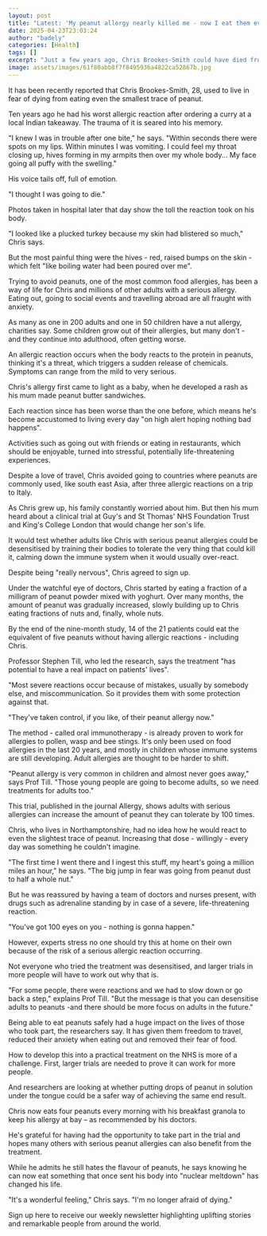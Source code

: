 ```yaml
---
layout: post
title: "Latest: 'My peanut allergy nearly killed me - now I eat them every day for breakfast'"
date: 2025-04-23T23:03:24
author: "badely"
categories: [Health]
tags: []
excerpt: "Just a few years ago, Chris Brookes-Smith could have died from eating peanuts - but taking part in a clinical trial has changed his life."
image: assets/images/61f80abb8f7f8495936a4822ca52867b.jpg
---
```


It has been recently reported that Chris Brookes-Smith, 28, used to live in fear of dying from eating even the smallest trace of peanut.

Ten years ago he had his worst allergic reaction after ordering a curry at a local Indian takeaway. The trauma of it is seared into his memory.

"I knew I was in trouble after one bite," he says. "Within seconds there were spots on my lips. Within minutes I was vomiting. I could feel my throat closing up, hives forming in my armpits then over my whole body... My face going all puffy with the swelling."

His voice tails off, full of emotion. 

"I thought I was going to die."

Photos taken in hospital later that day show the toll the reaction took on his body. 

"I looked like a plucked turkey because my skin had blistered so much," Chris says.

But the most painful thing were the hives - red, raised bumps on the skin - which felt "like boiling water had been poured over me".

Trying to avoid peanuts, one of the most common food allergies, has been a way of life for Chris and millions of other adults with a serious allergy. Eating out, going to social events and travelling abroad are all fraught with anxiety. 

As many as one in 200 adults and one in 50 children have a nut allergy, charities say. Some children grow out of their allergies, but many don't - and they continue into adulthood, often getting worse.

An allergic reaction occurs when the body reacts to the protein in peanuts, thinking it's a threat, which triggers a sudden release of chemicals. Symptoms can range from the mild to very serious.

Chris's allergy first came to light as a baby, when he developed a rash as his mum made peanut butter sandwiches. 

Each reaction since has been worse than the one before, which means he's become accustomed to living every day "on high alert hoping nothing bad happens". 

Activities such as going out with friends or eating in restaurants, which should be enjoyable, turned into stressful, potentially life-threatening experiences.

Despite a love of travel, Chris avoided going to countries where peanuts are commonly used, like south east Asia, after three allergic reactions on a trip to Italy.

As Chris grew up, his family constantly worried about him. But then his mum heard about a clinical trial at Guy's and St Thomas' NHS Foundation Trust and King's College London that would change her son's life.

It would test whether adults like Chris with serious peanut allergies could be desensitised by training their bodies to tolerate the very thing that could kill it, calming down the immune system when it would usually over-react.

Despite being "really nervous", Chris agreed to sign up.

Under the watchful eye of doctors, Chris started by eating a fraction of a milligram of peanut powder mixed with yoghurt. Over many months, the amount of peanut was gradually increased, slowly building up to Chris eating fractions of nuts and, finally, whole nuts.

By the end of the nine-month study, 14 of the 21 patients could eat the equivalent of five peanuts without having allergic reactions - including Chris.

Professor Stephen Till, who led the research, says the treatment "has potential to have a real impact on patients' lives".

"Most severe reactions occur because of mistakes, usually by somebody else, and miscommunication. So it provides them with some protection against that.

"They've taken control, if you like, of their peanut allergy now."

The method - called oral immunotherapy - is already proven to work for allergies to pollen, wasp and bee stings. It's only been used on food allergies in the last 20 years, and mostly in children whose immune systems are still developing. Adult allergies are thought to be harder to shift.

"Peanut allergy is very common in children and almost never goes away," says Prof Till. "Those young people are going to become adults, so we need treatments for adults too." 

This trial, published in the journal Allergy, shows adults with serious allergies can increase the amount of peanut they can tolerate by 100 times.

Chris, who lives in Northamptonshire, had no idea how he would react to even the slightest trace of peanut. Increasing that dose - willingly - every day was something he couldn't imagine.

"The first time I went there and I ingest this stuff, my heart's going a million miles an hour," he says. "The big jump in fear was going from peanut dust to half a whole nut." 

But he was reassured by having a team of doctors and nurses present, with drugs such as adrenaline standing by in case of a severe, life-threatening reaction.

"You've got 100 eyes on you - nothing is gonna happen."

However, experts stress no one should try this at home on their own because of the risk of a serious allergic reaction occurring.

Not everyone who tried the treatment was desensitised, and larger trials in more people will have to work out why that is.

"For some people, there were reactions and we had to slow down or go back a step," explains Prof Till. "But the message is that you can desensitise adults to peanuts -and there should be more focus on adults in the future."

Being able to eat peanuts safely had a huge impact on the lives of those who took part, the researchers say. It has given them freedom to travel, reduced their anxiety when eating out and removed their fear of food.

How to develop this into a practical treatment on the NHS is more of a challenge. First, larger trials are needed to prove it can work for more people.

And researchers are looking at whether putting drops of peanut in solution under the tongue could be a safer way of achieving the same end result.

Chris now eats four peanuts every morning with his breakfast granola to keep his allergy at bay – as recommended by his doctors.

He's grateful for having had the opportunity to take part in the trial and hopes many others with serious peanut allergies can also benefit from the treatment.

While he admits he still hates the flavour of peanuts, he says knowing he can now eat something that once sent his body into "nuclear meltdown" has changed his life.

"It's a wonderful feeling," Chris says. "I'm no longer afraid of dying."

Sign up here to receive our weekly newsletter highlighting uplifting stories and remarkable people from around the world.

